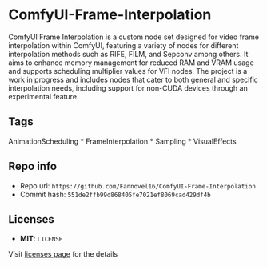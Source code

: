 # ComfyUI-Frame-Interpolation
ComfyUI Frame Interpolation is a custom node set designed for video frame interpolation within ComfyUI, featuring a variety of nodes for different interpolation methods such as RIFE, FILM, and Sepconv among others. It aims to enhance memory management for reduced RAM and VRAM usage and supports scheduling multiplier values for VFI nodes. The project is a work in progress and includes nodes that cater to both general and specific interpolation needs, including support for non-CUDA devices through an experimental feature.

## Tags
AnimationScheduling * FrameInterpolation * Sampling * VisualEffects

## Repo info
- Repo url: `https://github.com/Fannovel16/ComfyUI-Frame-Interpolation`
- Commit hash: `551de2ffb99d868405fe7021ef8069cad429df4b`

## Licenses
- **MIT**: `LICENSE`

Visit [licenses page](licenses.md) for the details
